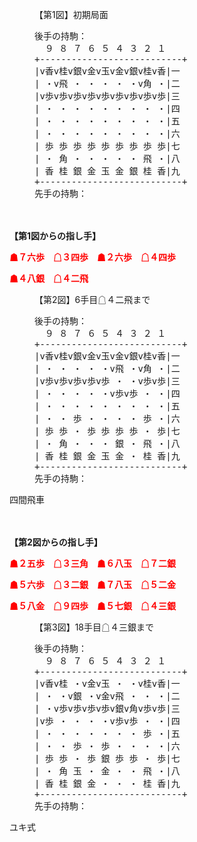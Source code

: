 <figure class="zumen">
<figcaption>【第1図】初期局面</figcaption>
<pre class="shogizumen">
後手の持駒：
  ９ ８ ７ ６ ５ ４ ３ ２ １
+---------------------------+
|v香v桂v銀v金v玉v金v銀v桂v香|一
| ・v飛 ・ ・ ・ ・ ・v角 ・|二
|v歩v歩v歩v歩v歩v歩v歩v歩v歩|三
| ・ ・ ・ ・ ・ ・ ・ ・ ・|四
| ・ ・ ・ ・ ・ ・ ・ ・ ・|五
| ・ ・ ・ ・ ・ ・ ・ ・ ・|六
| 歩 歩 歩 歩 歩 歩 歩 歩 歩|七
| ・ 角 ・ ・ ・ ・ ・ 飛 ・|八
| 香 桂 銀 金 玉 金 銀 桂 香|九
+---------------------------+
先手の持駒：
</pre>
</figure>
<br><br>
 <b>【第1図からの指し手】</b>

<span style ="color: red"><b>☗７六歩　☖３四歩　☗２六歩　☖４四歩</b></span>

<span style ="color: red"><b>☗４八銀　☖４二飛</b></span>

<figure class="zumen">
<figcaption>【第2図】6手目☖４二飛まで</figcaption>
<pre class="shogizumen">
後手の持駒：
  ９ ８ ７ ６ ５ ４ ３ ２ １
+---------------------------+
|v香v桂v銀v金v玉v金v銀v桂v香|一
| ・ ・ ・ ・ ・v飛 ・v角 ・|二
|v歩v歩v歩v歩v歩 ・ ・v歩v歩|三
| ・ ・ ・ ・ ・v歩v歩 ・ ・|四
| ・ ・ ・ ・ ・ ・ ・ ・ ・|五
| ・ ・ 歩 ・ ・ ・ ・ 歩 ・|六
| 歩 歩 ・ 歩 歩 歩 歩 ・ 歩|七
| ・ 角 ・ ・ ・ 銀 ・ 飛 ・|八
| 香 桂 銀 金 玉 金 ・ 桂 香|九
+---------------------------+
先手の持駒：
</pre>
</figure>
四間飛車

<br><br>
 <b>【第2図からの指し手】</b>

<span style ="color: red"><b>☗２五歩　☖３三角　☗６八玉　☖７二銀</b></span>

<span style ="color: red"><b>☗５六歩　☖３二銀　☗７八玉　☖５二金</b></span>

<span style ="color: red"><b>☗５八金　☖９四歩　☗５七銀　☖４三銀</b></span>

<figure class="zumen">
<figcaption>【第3図】18手目☖４三銀まで</figcaption>
<pre class="shogizumen">
後手の持駒：
  ９ ８ ７ ６ ５ ４ ３ ２ １
+---------------------------+
|v香v桂 ・v金v玉 ・ ・v桂v香|一
| ・ ・v銀 ・v金v飛 ・ ・ ・|二
| ・v歩v歩v歩v歩v銀v角v歩v歩|三
|v歩 ・ ・ ・ ・v歩v歩 ・ ・|四
| ・ ・ ・ ・ ・ ・ ・ 歩 ・|五
| ・ ・ 歩 ・ 歩 ・ ・ ・ ・|六
| 歩 歩 ・ 歩 銀 歩 歩 ・ 歩|七
| ・ 角 玉 ・ 金 ・ ・ 飛 ・|八
| 香 桂 銀 金 ・ ・ ・ 桂 香|九
+---------------------------+
先手の持駒：
</pre>
</figure>
ユキ式
